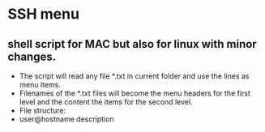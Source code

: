 # SSH menu
## shell script for MAC but also for linux with minor changes.

- The script will read any file *.txt in current folder and use the lines as menu items.
- Filenames of the *.txt files will become the menu headers for the first level and the content the items for the second level.
- File structure:
 - user@hostname description


